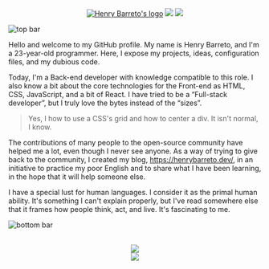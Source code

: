<div align="center">
  <a href="https://henrybarreto.dev/" target="_blank"><img src="https://user-images.githubusercontent.com/23109089/169611428-bacf3e1c-aab9-4dd4-aef7-22ce7b2c0fd2.png" alt="Henry Barreto's logo" /></a>
  <a href="https://twitter.com/henrybarreto_"><img src="https://img.shields.io/badge/Twitter-1DA1F2?style=for-the-badge&logo=twitter&logoColor=white" /></a>
  <a href="https://www.linkedin.com/in/ruan-figueiredo/"><img src="https://img.shields.io/badge/LinkedIn-0077B5?style=for-the-badge&logo=linkedin&logoColor=white" /></a>
  <br />
</div>

![top bar](https://user-images.githubusercontent.com/23109089/169611335-0d78ee53-0b83-45fc-bc88-f4026d9ddcdf.png)

Hello and welcome to my GitHub profile. My name is Henry Barreto, and I'm a 23-year-old programmer. Here, I expose my projects, ideas, configuration files, and my dubious code.

Today, I'm a Back-end developer with knowledge compatible to this role. I also know a bit about the core technologies for the Front-end as HTML, CSS, JavaScript, and a bit of React. I have tried to be a “Full-stack developer”, but I truly love the bytes instead of the “sizes”.

> Yes, I how to use a CSS's grid and how to center a div. It isn't normal, I know. 

The contributions of many people to the open-source community have helped me a lot, even though I never see anyone. As a way of trying to give back to the community, I created my blog, https://henrybarreto.dev/, in an initiative to practice my poor English and to share what I have been learning, in the hope that it will help someone else.


I have a special lust for human languages. I consider it as the primal human ability. It's something I can't explain properly, but I've read somewhere else that it frames how people think, act, and live. It's fascinating to me.


![bottom bar](https://user-images.githubusercontent.com/23109089/169611335-0d78ee53-0b83-45fc-bc88-f4026d9ddcdf.png)

<div align="center">
  <br />
  <img src="https://cr-skills-chart-widget.azurewebsites.net/api/api?username=henrybarreto&branding=false&width=700px&skills=Rust,Go,JavaScript,TypeScript,Java" />
</div>

<div align="center">
  <img src="https://user-images.githubusercontent.com/23109089/169611383-a65f3baa-bc7a-4d20-8edc-86746973d518.png" />
</div>

